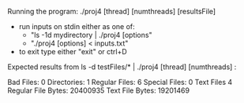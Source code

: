Running the program: ./proj4 [thread] [numthreads] [resultsFile]
* run inputs on stdin either as one of:
	*  "ls -1d mydirectory | ./proj4 [options" 
	*  "./proj4 [options] < inputs.txt" 
* to exit type either "exit" or ctrl+D

Expected results from ls -d testFiles/* | ./proj4 [thread] [numthreads] :

Bad Files: 0
Directories: 1
Regular Files: 6
Special Files: 0
Text Files 4
Regular File Bytes: 20400935
Text File Bytes: 19201469



